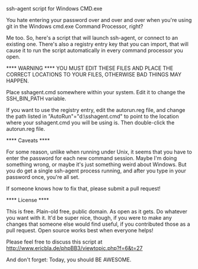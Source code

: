 ssh-agent script for Windows CMD.exe

You hate entering your password over and over and over when you're using git in the Windows cmd.exe
Command Processor, right?

Me too.  So, here's a script that will launch ssh-agent, or connect to an existing one.
There's also a registry entry key that you can import, that will cause it to run the script automatically
in every command processor you open.

**** WARNING ****
YOU MUST EDIT THESE FILES AND PLACE THE CORRECT LOCATIONS TO YOUR FILES, OTHERWISE BAD THINGS MAY HAPPEN.

Place sshagent.cmd somewhere within your system.  Edit it to change the SSH_BIN_PATH variable.

If you want to use the registry entry, edit the autorun.reg file, and change the path listed in
"AutoRun"="d:\\sshagent.cmd" to point to the location where your sshagent.cmd you will be using is.
Then double-click the autorun.reg file.

**** Caveats ****

For some reason, unlike when running under Unix, it seems that you have to enter the password for
each new command session.  Maybe I'm doing something wrong, or maybe it's just something weird about
Windows.  But you do get a single ssh-agent process running, and after you type in your password once,
you're all set.

If someone knows how to fix that, please submit a pull request!

**** License ****

This is free.  Plain-old free, public domain. As open as it gets.  Do whatever you want with it.
It'd be super nice, though, if you were to make any changes that someone else would find useful, if you
contributed those as a pull request.  Open source works best when everyone helps!

Please feel free to discuss this script at http://www.ericbla.de/phpBB3/viewtopic.php?f=6&t=27

And don't forget: Today, you should BE AWESOME.

